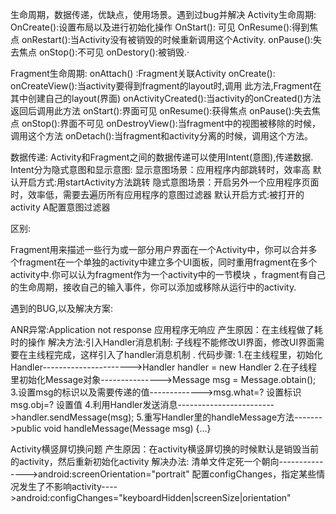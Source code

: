 生命周期，数据传递，优缺点，使用场景。遇到过bug并解决
Activity生命周期:
            OnCreate():设置布局以及进行初始化操作
            OnStart():  可见
            OnResume():得到焦点
            onRestart():当Activity没有被销毁的时候重新调用这个Activity.
            onPause():失去焦点
            onStop():不可见
            onDestory():被销毁.·

Fragment生命周期:
            onAttach() :Fragment关联Activity
            onCreate():
            onCreateView():当activity要得到fragment的layout时,调用 此方法,Fragment在其中创建自己的layout(界面)
            onActivityCreated():当activity的onCreated()方法返回后调用此方法
            onStart():界面可见
            onResume():获得焦点
            onPause():失去焦点
            onStop():界面不可见
            onDestroyView():当fragment中的视图被移除的时候，调用这个方法
            onDetach():当fragment和activity分离的时候，调用这个方法。 

数据传递:
            Activity和Fragment之间的数据传递可以使用Intent(意图),传递数据.
            Intent分为隐式意图和显示意图:
            显示意图场景：应用程序内部跳转时，效率高
            默认开启方式:用startActivity方法跳转
            隐式意图场景：开启另外一个应用程序页面时，效率低，需要去遍历所有应用程序的意图过滤器
            默认开启方式:被打开的activity A配置意图过滤器

区别:

Fragment用来描述一些行为或一部分用户界面在一个Activity中，你可以合并多个fragment在一个单独的activity中建立多个UI面板，同时重用fragment在多个activity中.你可以认为fragment作为一个activity中的一节模块 ，fragment有自己的生命周期，接收自己的输入事件，你可以添加或移除从运行中的activity.

遇到的BUG,以及解决方案:

ANR异常:Application not response 应用程序无响应
                产生原因：在主线程做了耗时的操作
    解决方法:引入Handler消息机制:
                子线程不能修改UI界面，修改UI界面需要在主线程完成，这样引入了handler消息机制 .
            代码步骤:
                    1.在主线程里，初始化Handler---------------------->Handler handler = new Handler
                    2.在子线程里初始化Message对象--------------->Message msg = Message.obtain();
                    3.设置msg的标识以及需要传递的值------------->msg.what=?  设置标识            
                                                                                                      msg.obj=? 设置值
                    4.利用Handler发送消息------------------------>handler.sendMessage(msg);
                    5.重写Handler里的handleMessage方法------->public void handleMessage(Message msg) {...}

Activity横竖屏切换问题
            产生原因：在activity横竖屏切换的时候默认是销毁当前的activity，然后重新初始化activity
            解决办法:
                        清单文件定死一个朝向--------------->android:screenOrientation="portrait"
                        配置configChanges，指定某些情况发生了不影响activity---->android:configChanges="keyboardHidden|screenSize|orientation"

